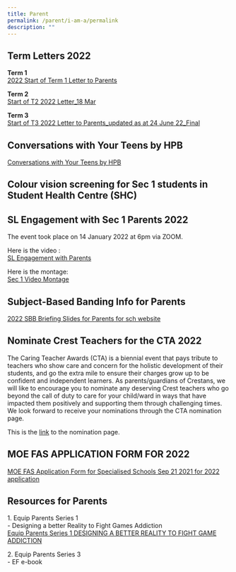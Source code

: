 ```yaml
---
title: Parent
permalink: /parent/i-am-a/permalink
description: ""
---
```

Term Letters 2022
-----------------

**Term 1**<br>
[2022 Start of Term 1 Letter to Parents](/files/2022%20Start%20of%20Term%201%20Letter%20to%20Parents.pdf)

**Term 2**<br>
[Start of T2 2022 Letter_18 Mar](/files/Start%20of%20T2%202022%20Letter_18%20Mar.pdf)


**Term 3**<br>
[Start of T3 2022 Letter to Parents_updated as at 24 June 22_Final](/files/Start%20of%20T3%202022%20Letter%20to%20Parents_updated%20as%20at%2024%20June%2022_Final.pdf)

Conversations with Your Teens by HPB
------------------------------------

[Conversations with Your Teens by HPB](/files/Conversations%20with%20Your%20Teens%20by%20HPB.pdf)

Colour vision screening for Sec 1 students in Student Health Centre (SHC)
-------------------------------------------------------------------------

SL Engagement with Sec 1 Parents 2022 
--------------------------------------

The event took place on 14 January 2022 at 6pm via ZOOM.

Here is the video :  
[SL Engagement with Parents](https://drive.google.com/file/d/16N9R13hjQyW9FhSd-hv2SZEc7oxNGtpq/view)  

Here is the montage:  
[Sec 1 Video Montage](https://drive.google.com/file/d/1JtqieJSdI4ErJJ3NCb4Sk_fLyTZQZZ7c/view)

Subject-Based Banding Info for Parents
--------------------------------------

[2022 SBB Briefing Slides for Parents for sch website ](/files/2022%20SBB%20Briefing%20Slides%20for%20Parents%20for%20sch%20website%20(1).pdf)

Nominate Crest Teachers for the CTA 2022
----------------------------------------

The Caring Teacher Awards (CTA) is a biennial event that pays tribute to teachers who show care and concern for the holistic development of their students, and go the extra mile to ensure their charges grow up to be confident and independent learners. As parents/guardians of Crestans, we will like to encourage you to nominate any deserving Crest teachers who go beyond the call of duty to care for your child/ward in ways that have impacted them positively and supporting them through challenging times. We look forward to receive your nominations through the CTA nomination page.

This is the [link](https://www.cta.nie.edu.sg/home) to the nomination page.

MOE FAS APPLICATION FORM FOR 2022
---------------------------------

[MOE FAS Application Form for Specialised Schools Sep 21 2021 for 2022 application](/files/MOE%20FAS%20Application%20Form%20for%20Specialised%20Schools%20Sep%2021%202021%20for%202022%20application.pdf)

Resources for Parents
---------------------

1\. Equip Parents Series 1  
\- Designing a better Reality to Fight Games Addiction<br>[Equip Parents Series 1 DESIGNING A BETTER REALITY TO FIGHT GAME ADDICTION](/files/Equip%20Parents%20Series%201%20DESIGNING%20A%20BETTER%20REALITY%20TO%20FIGHT%20GAME%20ADDICTION.pdf)

2\. Equip Parents Series 3  
\- EF e-book<br>
